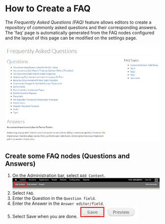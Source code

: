 # How to Create a FAQ
The *Frequently Asked Questions (FAQ)* feature allows editors to create a repository of commonly asked questions and their corresponding answers. The 'faq' page is automatically generated from the FAQ nodes configured and the layout of this page can be modified on the settings page.

![Image example of an FAQ](../images/FAQexample.png)
## Create some FAQ nodes (Questions and Answers)
1. On the Administration bar, select `Add Content`.
![Add Content Highlighted](../images/ambac.png)
2. Select `FAQ`.
3. Enter the Question in the `Question field`.
4. Enter the Answer in the `Answer editor/field`.
5. Select Save when you are done.
![Image of Save Button](../images/save.png)
